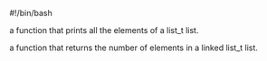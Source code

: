 #!/bin/bash

a function that prints all the elements of a list_t list.

a function that returns the number of elements in a linked list_t list.

